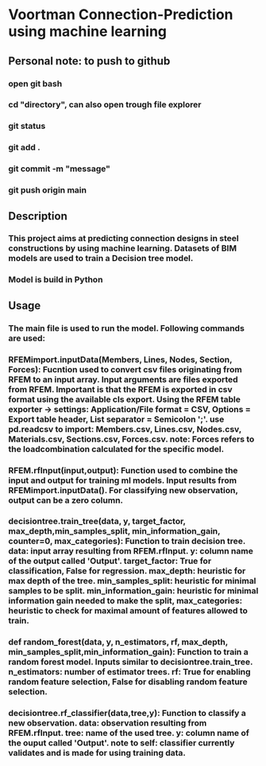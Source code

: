 # Voortman Connection-Prediction using machine learning

## Personal note: to push to github 
### open git bash
### cd "directory", can also open trough file explorer
### git status
### git add .
### git commit -m "message"
### git push origin main


## Description
### This project aims at predicting connection designs in steel constructions by using machine learning. Datasets of BIM models are used to train a Decision tree model.

### Model is build in Python

## Usage
### The main file is used to run the model. Following commands are used:

### RFEMimport.inputData(Members, Lines, Nodes, Section, Forces): Fucntion used to convert csv files originating from RFEM to an input array. Input arguments are files exported from RFEM. Important is that the RFEM is exported in csv format using the available cls export. Using the RFEM table exporter -> settings: Application/File format = CSV, Options = Export table header, List separator = Semicolon ';'. use pd.readcsv to import: Members.csv, Lines.csv, Nodes.csv, Materials.csv, Sections.csv, Forces.csv. note: Forces refers to the loadcombination calculated for the specific model. 

### RFEM.rfInput(input,output): Function used to combine the input and output for training ml models. Input results from RFEMimport.inputData(). For classifying new observation, output can be a zero column.

### decisiontree.train_tree(data, y, target_factor, max_depth,min_samples_split, min_information_gain, counter=0, max_categories): Function to train decision tree. data: input array resulting from RFEM.rfInput. y: column name of the output called 'Output'. target_factor: True for classification, False for regression. max_depth: heuristic for max depth of the tree. min_samples_split: heuristic for minimal samples to be split. min_information_gain: heuristic for minimal information gain needed to make the split, max_categories: heuristic to check for maximal amount of features allowed to train.

### def random_forest(data, y, n_estimators, rf, max_depth, min_samples_split,min_information_gain): Function to train a random forest model. Inputs similar to decisiontree.train_tree. n_estimators: number of estimator trees. rf: True for enabling random feature selection, False for disabling random feature selection.

### decisiontree.rf_classifier(data,tree,y): Function to classify a new observation. data: observation resulting from RFEM.rfInput. tree: name of the used tree. y: column name of the ouput called 'Output'. note to self: classifier currently validates and is made for using training data.
